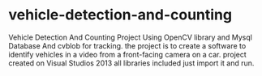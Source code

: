 # vehicle-detection-and-counting
Vehicle Detection And Counting Project Using OpenCV library and Mysql Database And cvblob for tracking.
the project is to create a software to identify vehicles in a video from a front-facing camera on a car.
project created on Visual Studios 2013 all libraries included just import it and run.
